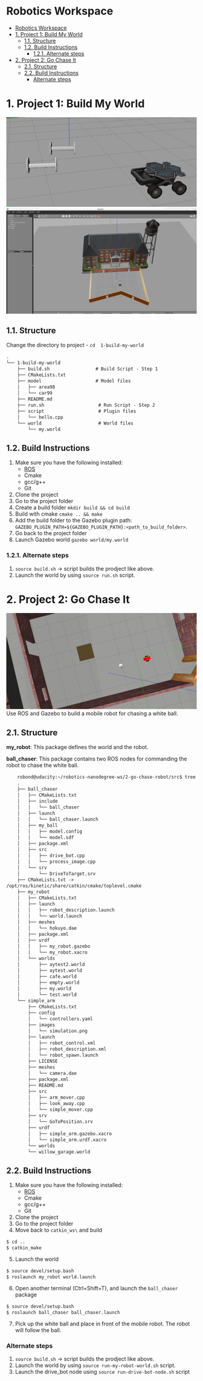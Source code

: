 
# Robotics Workspace

- [Robotics Workspace](#robotics-workspace)
- [1. Project 1: Build My World](#1-project-1-build-my-world)
  - [1.1. Structure](#11-structure)
  - [1.2. Build Instructions](#12-build-instructions)
    - [1.2.1. Alternate steps](#121-alternate-steps)
- [2. Project 2: Go Chase It](#2-project-2-go-chase-it)
  - [2.1. Structure](#21-structure)
  - [2.2. Build Instructions](#22-build-instructions)
    - [Alternate steps](#alternate-steps)



# 1. Project 1: Build My World

![wheels](1-build-my-world/images/wheels.PNG) 
![myworld](1-build-my-world/images/my-world.PNG) 

## 1.1. Structure

Change the directory to project - `cd  1-build-my-world`

```
.
└── 1-build-my-world              
    ├── build.sh                 # Build Script - Step 1
    ├── CMakeLists.txt
    ├── model                    # Model files 
    │   ├── area98
    │   └── car99
    ├── README.md
    ├── run.sh                    # Run Script - Step 2
    ├── script                    # Plugin files 
    │   └── hello.cpp
    └── world                     # World files
        └── my.world
```

## 1.2. Build Instructions
1. Make sure you have the following installed:
   - [ROS](http://wiki.ros.org/ROS/Installation)
   - Cmake
   - gcc/g++
   - Git
2. Clone the project
3. Go to the project folder
4. Create a build folder `mkdir build && cd build`
5. Build with cmake `cmake .. && make`
6. Add the build folder to the Gazebo plugin path: 
`GAZEBO_PLUGIN_PATH=${GAZEBO_PLUGIN_PATH}:<path_to_build_folder>`. 
7. Go back to the project folder
8. Launch Gazebo world `gazebo world/my.world`

### 1.2.1. Alternate steps
1. `source build.sh` -> script builds the prodject like above.
2. Launch the world by using `source run.sh` script.



# 2. Project 2: Go Chase It

![drive_bot](2-go-chase-robot/images/drive_bot.PNG) 
Use ROS and Gazebo to build a mobile robot for chasing a white ball.

<!-- <a href="https://www.youtube.com/watch?v=fugrDDqZiU8&" target="_blank">
<img src="demo.gif" alt="demo" width="500" height="280"/></a> -->

## 2.1. Structure


**my_robot**: This package defines the world and the robot.

**ball_chaser**: This package contains two ROS nodes for commanding the robot to chase the white ball.


```
	robond@udacity:~/robotics-nanodegree-ws/2-go-chase-robot/src$ tree 
	.
	├── ball_chaser
	│   ├── CMakeLists.txt
	│   ├── include
	│   │   └── ball_chaser
	│   ├── launch
	│   │   └── ball_chaser.launch
	│   ├── my_ball
	│   │   ├── model.config
	│   │   └── model.sdf
	│   ├── package.xml
	│   ├── src
	│   │   ├── drive_bot.cpp
	│   │   └── process_image.cpp
	│   └── srv
	│       └── DriveToTarget.srv
	├── CMakeLists.txt -> /opt/ros/kinetic/share/catkin/cmake/toplevel.cmake
	├── my_robot
	│   ├── CMakeLists.txt
	│   ├── launch
	│   │   ├── robot_description.launch
	│   │   └── world.launch
	│   ├── meshes
	│   │   └── hokuyo.dae
	│   ├── package.xml
	│   ├── urdf
	│   │   ├── my_robot.gazebo
	│   │   └── my_robot.xacro
	│   └── worlds
	│       ├── aytest2.world
	│       ├── aytest.world
	│       ├── cafe.world
	│       ├── empty.world
	│       ├── my.world
	│       └── test.world
	└── simple_arm
	    ├── CMakeLists.txt
	    ├── config
	    │   └── controllers.yaml
	    ├── images
	    │   └── simulation.png
	    ├── launch
	    │   ├── robot_control.xml
	    │   ├── robot_description.xml
	    │   └── robot_spawn.launch
	    ├── LICENSE
	    ├── meshes
	    │   └── camera.dae
	    ├── package.xml
	    ├── README.md
	    ├── src
	    │   ├── arm_mover.cpp
	    │   ├── look_away.cpp
	    │   └── simple_mover.cpp
	    ├── srv
	    │   └── GoToPosition.srv
	    ├── urdf
	    │   ├── simple_arm.gazebo.xacro
	    │   └── simple_arm.urdf.xacro
	    └── worlds
		└── willow_garage.world
```

## 2.2. Build Instructions
1. Make sure you have the following installed:
   - [ROS](http://wiki.ros.org/ROS/Installation)
   - Cmake
   - gcc/g++
   - Git
2. Clone the project
3. Go to the project folder
4. Move back to `catkin_ws\` and build
```
$ cd ..
$ catkin_make
```
5. Launch the world
```
$ source devel/setup.bash
$ roslaunch my_robot world.launch
```
6. Open another terminal (Ctrl+Shift+T), and launch the `ball_chaser` package
```
$ source devel/setup.bash
$ roslaunch ball_chaser ball_chaser.launch
```
7. Pick up the white ball and place in front of the mobile robot. The robot will follow the ball.

### Alternate steps
1. `source build.sh` -> script builds the prodject like above.
2. Launch the world by using `source run-my-robot-world.sh` script.
3. Launch the drive_bot node using `source run-drive-bot-node.sh` script
